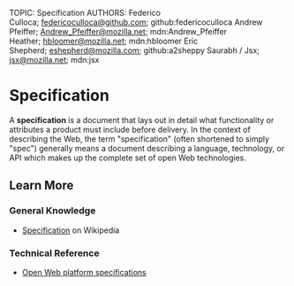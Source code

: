 TOPIC: Specification
AUTHORS: Federico Culloca; federicoculloca@github.com; github:federicoculloca
         Andrew Pfeiffer; Andrew_Pfeiffer@mozilla.net; mdn:Andrew_Pfeiffer
         Heather; hbloomer@mozilla.net; mdn:hbloomer
         Eric Shepherd; eshepherd@mozilla.com; github:a2sheppy
         Saurabh / Jsx; jsx@mozilla.net; mdn:jsx

# Specification

A **specification** is a document that lays out in detail what functionality or attributes a
product must include before delivery. In the context of describing the Web,
the term "specification" (often shortened to simply "spec") generally means a document describing a
language, technology, or API which makes up the complete set of open Web technologies.

## Learn More

### General Knowledge

- [Specification](https://en.wikipedia.org/wiki/Specification) on Wikipedia

### Technical Reference

- [Open Web platform specifications](https://wiki.developer.mozilla.org/en-US/docs/Web/Specification_list)
